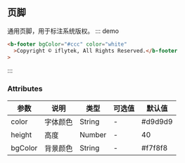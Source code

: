 <!--
 * @Description: 页脚
 * @Version: 2.0
 * @Autor: wuwei3
 * @Date: 2020-05-08 20:30:08
 * @LastEditors: Please set LastEditors
 * @LastEditTime: 2021-04-13 15:38:44
 -->

## 页脚

通用页脚，用于标注系统版权。
::: demo

```html
<b-footer bgColor="#ccc" color="white"
  >Copyright © iflytek, All Rights Reserved.</b-footer
>
```

:::

### Attributes

| 参数    | 说明     | 类型   | 可选值 | 默认值  |
| ------- | -------- | ------ | ------ | ------- |
| color   | 字体颜色 | String | -      | #d9d9d9 |
| height  | 高度     | Number | -      | 40      |
| bgColor | 背景颜色 | String | -      | #f7f8f8 |
